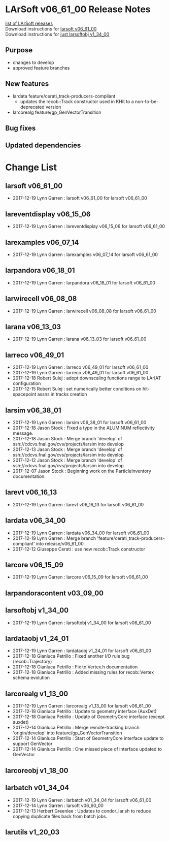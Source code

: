 # LArSoft v06_61_00 Release Notes



[list of LArSoft releases](LArSoft_release_list)  
Download instructions for [larsoft v06_61_00](http://scisoft.fnal.gov/scisoft/bundles/larsoft/v06_61_00/larsoft-v06_61_00.html)  
Download instructions for [just larsoftobj v1_34_00](http://scisoft.fnal.gov/scisoft/bundles/larsoftobj/v1_34_00/larsoftobj-v1_34_00.html)

## Purpose

-   changes to develop
-   approved feature branches

## New features

-   lardata feature/cerati_track-producers-compliant
    -   updates the recob::Track constructor used in KHit to a non-to-be-deprecated version
-   larcorealg feature/gp_GenVectorTransition

## Bug fixes

## Updated dependencies

# Change List

## larsoft v06_61_00

-   2017-12-19 Lynn Garren : larsoft v06_61_00 for larsoft v06_61_00

## lareventdisplay v06_15_06

-   2017-12-19 Lynn Garren : lareventdisplay v06_15_06 for larsoft v06_61_00

## larexamples v06_07_14

-   2017-12-19 Lynn Garren : larexamples v06_07_14 for larsoft v06_61_00

## larpandora v06_18_01

-   2017-12-19 Lynn Garren : larpandora v06_18_01 for larsoft v06_61_00

## larwirecell v06_08_08

-   2017-12-19 Lynn Garren : larwirecell v06_08_08 for larsoft v06_61_00

## larana v06_13_03

-   2017-12-19 Lynn Garren : larana v06_13_03 for larsoft v06_61_00

## larreco v06_49_01

-   2017-12-19 Lynn Garren : larreco v06_49_01 for larsoft v06_61_00
-   2017-12-19 Lynn Garren : larreco v06_49_01 for larsoft v06_61_00
-   2017-12-18 Robert Sulej : adopt downscaling functions range to LArIAT configuration
-   2017-12-15 Robert Sulej : set numerically better conditions on hit-spacepoint assns in tracks creation

## larsim v06_38_01

-   2017-12-19 Lynn Garren : larsim v06_38_01 for larsoft v06_61_00
-   2017-12-18 Jason Stock : Fixed a typo in the ALUMINUM reflectivity message.
-   2017-12-18 Jason Stock : Merge branch 'develop' of ssh://cdcvs.fnal.gov/cvs/projects/larsim into develop
-   2017-12-13 Jason Stock : Merge branch 'develop' of ssh://cdcvs.fnal.gov/cvs/projects/larsim into develop
-   2017-12-12 Jason Stock : Merge branch 'develop' of ssh://cdcvs.fnal.gov/cvs/projects/larsim into develop
-   2017-12-07 Jason Stock : Beginning work on the ParticleInventory documentation.

## larevt v06_16_13

-   2017-12-19 Lynn Garren : larevt v06_16_13 for larsoft v06_61_00

## lardata v06_34_00

-   2017-12-19 Lynn Garren : lardata v06_34_00 for larsoft v06_61_00
-   2017-12-19 Lynn Garren : Merge branch 'feature/cerati_track-producers-compliant' into release/v06_61_00
-   2017-12-12 Giuseppe Cerati : use new recob::Track constructor

## larcore v06_15_09

-   2017-12-19 Lynn Garren : larcore v06_15_09 for larsoft v06_61_00

## larpandoracontent v03_09_00

## larsoftobj v1_34_00

-   2017-12-19 Lynn Garren : larsoftobj v1_34_00 for larsoft v06_61_00

## lardataobj v1_24_01

-   2017-12-19 Lynn Garren : lardataobj v1_24_01 for larsoft v06_61_00
-   2017-12-18 Gianluca Petrillo : Fixed another I/O rule bug (recob::Trajectory)
-   2017-12-18 Gianluca Petrillo : Fix to Vertex.h documentation
-   2017-12-18 Gianluca Petrillo : Added missing rules for recob::Vertex schema evolution

## larcorealg v1_13_00

-   2017-12-19 Lynn Garren : larcorealg v1_13_00 for larsoft v06_61_00
-   2017-12-18 Gianluca Petrillo : Update to geometry interface (AuxDet)
-   2017-12-18 Gianluca Petrillo : Update of GeometryCore interface (except auxdet)
-   2017-12-14 Gianluca Petrillo : Merge remote-tracking branch 'origin/develop' into feature/gp_GenVectorTransition
-   2017-12-14 Gianluca Petrillo : Start of GeometryCore interface update to support GenVector
-   2017-12-14 Gianluca Petrillo : One missed piece of interface updated to GenVector

## larcoreobj v1_18_00

## larbatch v01_34_04

-   2017-12-19 Lynn Garren : larbatch v01_34_04 for larsoft v06_61_00
-   2017-12-14 Lynn Garren : larsoft v06_60_00
-   2017-12-13 Herbert Greenlee : Updates to condor_lar.sh to reduce copying duplicate files back from batch jobs.

## larutils v1_20_03

